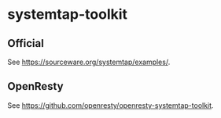 # systemtap-toolkit

## Official

See https://sourceware.org/systemtap/examples/.

## OpenResty

See https://github.com/openresty/openresty-systemtap-toolkit.
